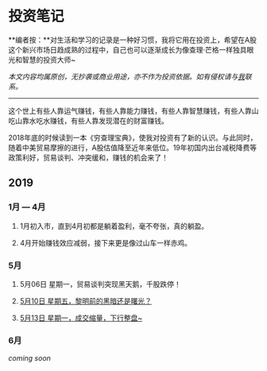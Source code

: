 # 投资笔记



**编者按：**对生活和学习的记录是一种好习惯，我将它用在投资上，希望在A股这个新兴市场日趋成熟的过程中，自己也可以逐渐成长为像查理·芒格一样独具眼光和智慧的投资大师~

*本文内容均属原创，无抄袭或商业用途，亦不作为投资依据。如有侵权请与[我](mailto:vipyangtuo@gmail.com)联系。*

---





这个世上有些人靠运气赚钱，有些人靠能力赚钱，有些人靠智慧赚钱，有些人靠山吃山靠水吃水赚钱，有些人靠发现潜在的财富赚钱。

2018年底的时候读到一本《穷查理宝典》，使我对投资有了新的认识。与此同时，随着中美贸易摩擦的进行，A股估值降至近年来低位。19年初国内出台减税降费等政策利好，贸易谈判、冲突缓和，赚钱的机会来了！



## 2019

### 1月 — 4月

1. 1月初入市，直到4月初都是躺着盈利，毫不夸张，真的躺盈。

2. 4月开始赚钱效应减弱，接下来更是像过山车一样赤鸡。

### 5月

1. 5月06日 星期一，贸易谈判突现黑天鹅，千股跌停！

2. [5月10日 星期五，黎明前的黑暗还是曙光？](https://github.com/gdoggy/investment-diary/blob/master/2019/0511.md)

3. [5月13日 星期一，成交缩量，下行整盘~](https://github.com/gdoggy/investment-diary/blob/master/2019/0513.md)

### 6月

*coming soon*

